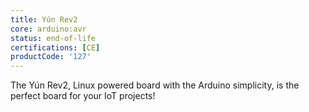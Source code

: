 ```yaml
---
title: Yún Rev2
core: arduino:avr
status: end-of-life
certifications: [CE]
productCode: '127'
---
```


The Yún Rev2, Linux powered board with the Arduino simplicity, is the perfect board for your IoT projects!
